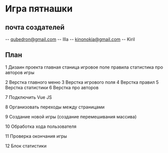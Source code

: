 # Игра пятнашки

## почта создателей 
-- qubedron@gmail.com -- Illa 
-- kinonokia@gmail.com -- Kiril

## План
1 Дизаин проекта 
    главная станица
    игровое поле
    правила
    статистика
    про авторов игры

2 Верстка главного меню
3 Верстка игрового поля
4 Верстка правил
5 Верстка статистики
6 Верстка про авторов

7 Подключить Vue JS

8 Организовать переходы между страницами

9 Создание новой игры (создание перемешивания массива)

10 Обработка хода пользователя

11 Проверка окончания игры

12 Блок статистики
 

 